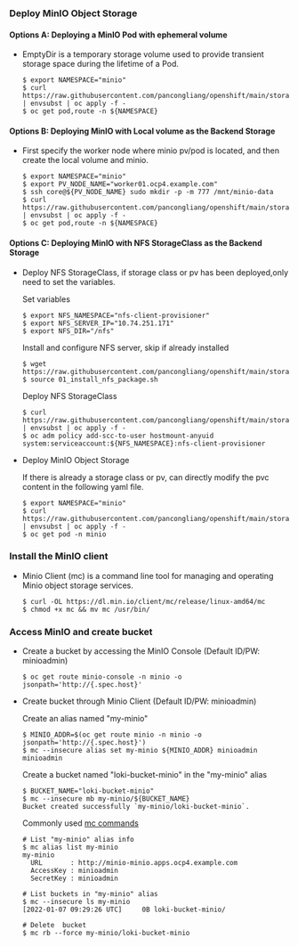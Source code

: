 ### Deploy MinIO Object Storage

#### Options A: Deploying a MinIO Pod with ephemeral volume

* EmptyDir is a temporary storage volume used to provide transient storage space during the lifetime of a Pod.  

  ~~~
  $ export NAMESPACE="minio"
  $ curl https://raw.githubusercontent.com/pancongliang/openshift/main/storage/minio/deploy_minio_with_ephemeral_volume.yaml | envsubst | oc apply -f -
  $ oc get pod,route -n ${NAMESPACE}
  ~~~

#### Options B: Deploying MinIO with Local volume as the Backend Storage

* First specify the worker node where minio pv/pod is located, and then create the local volume and minio.

  ~~~
  $ export NAMESPACE="minio"
  $ export PV_NODE_NAME="worker01.ocp4.example.com"
  $ ssh core@${PV_NODE_NAME} sudo mkdir -p -m 777 /mnt/minio-data
  $ curl https://raw.githubusercontent.com/pancongliang/openshift/main/storage/minio/deploy_minio_with_local_storage.yaml | envsubst | oc apply -f -
  $ oc get pod,route -n ${NAMESPACE}
  ~~~

#### Options C: Deploying MinIO with NFS StorageClass as the Backend Storage

* Deploy NFS StorageClass, if storage class or pv has been deployed,only need to set the variables.

  Set variables
  ~~~
  $ export NFS_NAMESPACE="nfs-client-provisioner"
  $ export NFS_SERVER_IP="10.74.251.171"
  $ export NFS_DIR="/nfs"
  ~~~
  Install and configure NFS server, skip if already installed
  ~~~
  $ wget https://raw.githubusercontent.com/pancongliang/openshift/main/storage/nfs_storageclass/01_install_nfs_package.sh
  $ source 01_install_nfs_package.sh
  ~~~
  Deploy NFS StorageClass
  ~~~
  $ curl https://raw.githubusercontent.com/pancongliang/openshift/main/storage/nfs_storageclass/02_deploy_nfs_storageclass.yaml | envsubst | oc apply -f -
  $ oc adm policy add-scc-to-user hostmount-anyuid system:serviceaccount:${NFS_NAMESPACE}:nfs-client-provisioner
  ~~~

* Deploy MinIO Object Storage
  
  If there is already a storage class or pv, can directly modify the pvc content in the following yaml file.
  ~~~
  $ export NAMESPACE="minio"
  $ curl https://raw.githubusercontent.com/pancongliang/openshift/main/storage/minio/deploy_minio_with_persistent_volume.yaml | envsubst | oc apply -f -
  $ oc get pod -n minio
  ~~~

### Install the MinIO client

* Minio Client (mc) is a command line tool for managing and operating Minio object storage services.

  ~~~
  $ curl -OL https://dl.min.io/client/mc/release/linux-amd64/mc
  $ chmod +x mc && mv mc /usr/bin/
  ~~~

### Access MinIO and create bucket

* Create a bucket by accessing the MinIO Console (Default ID/PW: minioadmin)
 
  ~~~
  $ oc get route minio-console -n minio -o jsonpath='http://{.spec.host}'
  ~~~

* Create bucket through Minio Client (Default ID/PW: minioadmin)
  
  Create an alias named "my-minio"
  ~~~    
  $ MINIO_ADDR=$(oc get route minio -n minio -o jsonpath='http://{.spec.host}')
  $ mc --insecure alias set my-minio ${MINIO_ADDR} minioadmin minioadmin
  ~~~ 
  Create a bucket named "loki-bucket-minio" in the "my-minio" alias
  ~~~
  $ BUCKET_NAME="loki-bucket-minio"
  $ mc --insecure mb my-minio/${BUCKET_NAME}
  Bucket created successfully `my-minio/loki-bucket-minio`.
  ~~~
  Commonly used [mc commands](https://min.io/docs/minio/linux/reference/minio-mc.html?ref=docs#command-quick-reference)
  ~~~
  # List "my-minio" alias info
  $ mc alias list my-minio
  my-minio
    URL       : http://minio-minio.apps.ocp4.example.com
    AccessKey : minioadmin
    SecretKey : minioadmin

  # List buckets in "my-minio" alias
  $ mc --insecure ls my-minio
  [2022-01-07 09:29:26 UTC]     0B loki-bucket-minio/

  # Delete  bucket
  $ mc rb --force my-minio/loki-bucket-minio
  ~~~  
